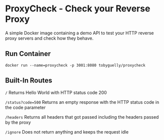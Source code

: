 # ProxyCheck - Check your Reverse Proxy
A simple Docker image containing a demo API to test your HTTP reverse proxy servers and check how they behave.

## Run Container
```
docker run --name=proxycheck -p 3001:8080 tobyguelly/proxycheck
```

## Built-In Routes

`/` Returns Hello World with HTTP status code 200

`/status?code=500` Returns an empty response with the HTTP status code in the code parameter

`/headers` Returns all headers that got passed including the headers passed by the proxy

`/ignore` Does not return anything and keeps the request idle
